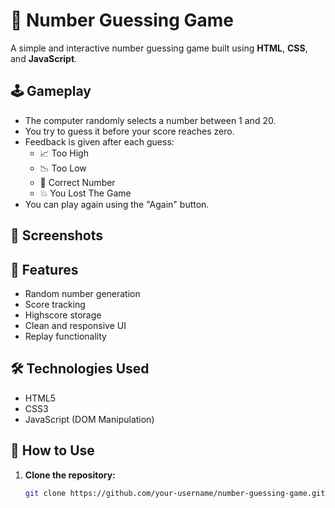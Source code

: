 # 🎯 Number Guessing Game

A simple and interactive number guessing game built using **HTML**, **CSS**, and **JavaScript**.

## 🕹️ Gameplay
- The computer randomly selects a number between 1 and 20.
- You try to guess it before your score reaches zero.
- Feedback is given after each guess:
  - 📈 Too High
  - 📉 Too Low
  - 🎉 Correct Number
  - 💥 You Lost The Game
- You can play again using the "Again" button.

## 📸 Screenshots

## 🚀 Features
- Random number generation
- Score tracking
- Highscore storage
- Clean and responsive UI
- Replay functionality

## 🛠️ Technologies Used
- HTML5
- CSS3
- JavaScript (DOM Manipulation)

## 📂 How to Use

1. **Clone the repository:**
   ```bash
   git clone https://github.com/your-username/number-guessing-game.git
